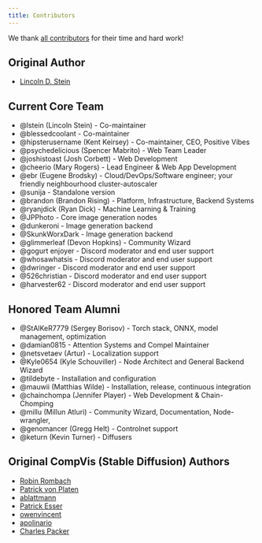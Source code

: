 ```yaml
---
title: Contributors
---
```


We thank [all contributors](https://github.com/invoke-ai/InvokeAI/graphs/contributors) for their time and hard work!

## **Original Author**

- [Lincoln D. Stein](mailto:lincoln.stein@gmail.com)

## **Current Core Team**

- @lstein (Lincoln Stein) - Co-maintainer
- @blessedcoolant - Co-maintainer
- @hipsterusername (Kent Keirsey) - Co-maintainer, CEO, Positive Vibes
- @psychedelicious (Spencer Mabrito) - Web Team Leader
- @joshistoast (Josh Corbett) - Web Development
- @cheerio (Mary Rogers) - Lead Engineer & Web App Development
- @ebr (Eugene Brodsky) - Cloud/DevOps/Software engineer; your friendly neighbourhood cluster-autoscaler
- @sunija - Standalone version
- @brandon (Brandon Rising) - Platform, Infrastructure, Backend Systems
- @ryanjdick (Ryan Dick) - Machine Learning & Training
- @JPPhoto - Core image generation nodes
- @dunkeroni - Image generation backend
- @SkunkWorxDark - Image generation backend
- @glimmerleaf (Devon Hopkins) - Community Wizard
- @gogurt enjoyer - Discord moderator and end user support
- @whosawhatsis - Discord moderator and end user support
- @dwringer - Discord moderator and end user support
- @526christian - Discord moderator and end user support
- @harvester62 - Discord moderator and end user support

## **Honored Team Alumni**

- @StAlKeR7779 (Sergey Borisov) - Torch stack, ONNX, model management, optimization
- @damian0815 - Attention Systems and Compel Maintainer
- @netsvetaev (Artur) - Localization support
- @Kyle0654 (Kyle Schouviller) - Node Architect and General Backend Wizard
- @tildebyte - Installation and configuration
- @mauwii (Matthias Wilde) - Installation, release, continuous integration
- @chainchompa (Jennifer Player) - Web Development & Chain-Chomping
- @millu (Millun Atluri) - Community Wizard, Documentation, Node-wrangler,
- @genomancer (Gregg Helt) - Controlnet support
- @keturn (Kevin Turner) - Diffusers

## **Original CompVis (Stable Diffusion) Authors**

- [Robin Rombach](https://github.com/rromb)
- [Patrick von Platen](https://github.com/patrickvonplaten)
- [ablattmann](https://github.com/ablattmann)
- [Patrick Esser](https://github.com/pesser)
- [owenvincent](https://github.com/owenvincent)
- [apolinario](https://github.com/apolinario)
- [Charles Packer](https://github.com/cpacker)
